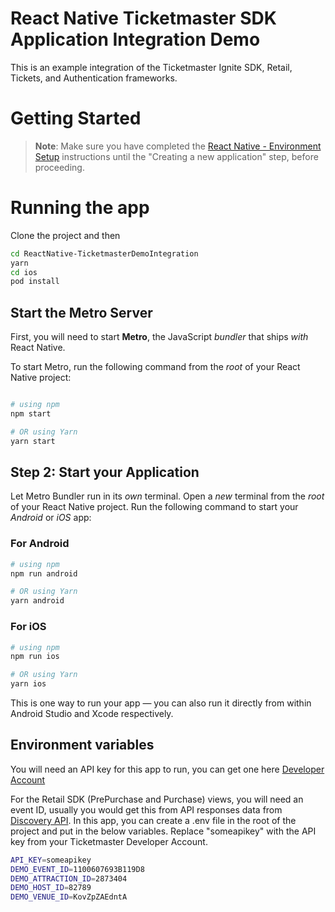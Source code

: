 # React Native Ticketmaster SDK Application Integration Demo

This is an example integration of the Ticketmaster Ignite SDK, Retail, Tickets, and Authentication frameworks.

# Getting Started

> **Note**: Make sure you have completed the [React Native - Environment Setup](https://reactnative.dev/docs/environment-setup) instructions until the "Creating a new application" step, before proceeding.

# Running the app

Clone the project and then

```bash
cd ReactNative-TicketmasterDemoIntegration
yarn
cd ios
pod install
```

## Start the Metro Server

First, you will need to start **Metro**, the JavaScript _bundler_ that ships _with_ React Native.

To start Metro, run the following command from the _root_ of your React Native project:

```bash

# using npm
npm start

# OR using Yarn
yarn start
```

## Step 2: Start your Application

Let Metro Bundler run in its _own_ terminal. Open a _new_ terminal from the _root_ of your React Native project. Run the following command to start your _Android_ or _iOS_ app:

### For Android

```bash
# using npm
npm run android

# OR using Yarn
yarn android
```

### For iOS

```bash
# using npm
npm run ios

# OR using Yarn
yarn ios
```

This is one way to run your app — you can also run it directly from within Android Studio and Xcode respectively.

## Environment variables

You will need an API key for this app to run, you can get one here [Developer Account](https://developer-acct.ticketmaster.com/user/login)

For the Retail SDK (PrePurchase and Purchase) views, you will need an event ID, usually you would get this from API responses data from [Discovery API](https://developer.ticketmaster.com/products-and-docs/apis/discovery-api/v2/). In this app, you can create a .env file in the root of the project and put in the below variables. Replace "someapikey" with the API key from your Ticketmaster Developer Account.

```bash
API_KEY=someapikey
DEMO_EVENT_ID=1100607693B119D8
DEMO_ATTRACTION_ID=2873404
DEMO_HOST_ID=82789
DEMO_VENUE_ID=KovZpZAEdntA
```
